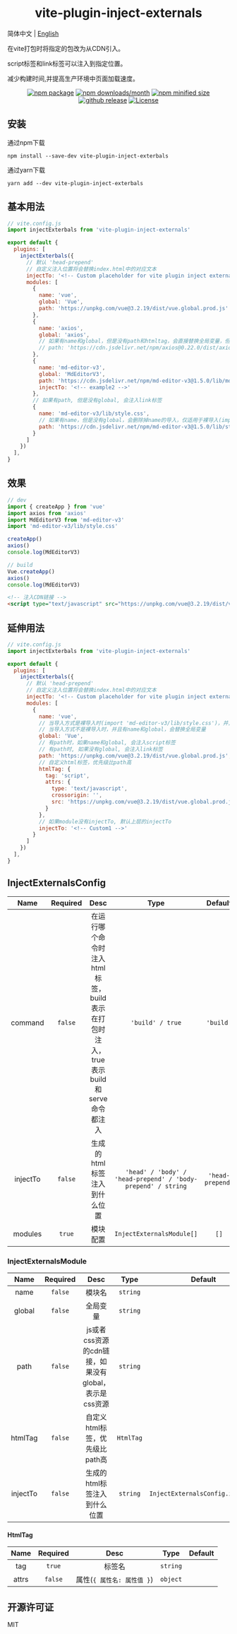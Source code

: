 <h1 align="center">vite-plugin-inject-externals</h1>

简体中文 | [English](./README.md)

在vite打包时将指定的包改为从CDN引入。

script标签和link标签可以注入到指定位置。

减少构建时间,并提高生产环境中页面加载速度。

<p align="center">
    <a href="https://npmjs.com/package/vite-plugin-inject-externals"><img src="https://img.shields.io/npm/v/vite-plugin-inject-externals.svg?style=plastic&color=cb0303" alt="npm package"></a>
    <a href="https://npmjs.com/package/vite-plugin-inject-externals"><img src="https://img.shields.io/npm/dm/vite-plugin-inject-externals.svg?style=plastic&color=eb7738" alt="npm downloads/month"></a>
    <a href="https://npmjs.com/package/vite-plugin-inject-externals"><img src="https://img.shields.io/bundlephobia/min/vite-plugin-inject-externals.svg?style=plastic&color=12bd79" alt="npm minified size"></a>
    <a href="https://github.com/lihanspace/vite-plugin-inject-externals/releases"><img src="https://img.shields.io/github/v/release/lihanspace/vite-plugin-inject-externals.svg?display_name=release&sort=semver&style=plastic" alt="github release"></a>
    <a href="https://github.com/lihanspace/vite-plugin-inject-externals/blob/master/LICENSE"><img src="https://img.shields.io/github/license/lihanspace/vite-plugin-inject-externals.svg?style=plastic" alt="License"></a>
</p>

## 安装

通过npm下载

```shell
npm install --save-dev vite-plugin-inject-exterbals
```

通过yarn下载

```shell
yarn add --dev vite-plugin-inject-exterbals
```

## 基本用法

```js
// vite.config.js
import injectExterbals from 'vite-plugin-inject-externals'

export default {
  plugins: [
    injectExterbals({
      // 默认 'head-prepend'
      // 自定义注入位置将会替换index.html中的对应文本
      injectTo: '<!-- Custom placeholder for vite plugin inject externals -->',
      modules: [
        {
          name: 'vue',
          global: 'Vue',
          path: 'https://unpkg.com/vue@3.2.19/dist/vue.global.prod.js'
        },
        {
          name: 'axios',
          global: 'axios',
          // 如果有name和global，但是没有path和htmltag，会直接替换全局变量，但是不注入script标签
          // path: 'https://cdn.jsdelivr.net/npm/axios@0.22.0/dist/axios.min.js'
        },
        {
          name: 'md-editor-v3',
          global: 'MdEditorV3',
          path: 'https://cdn.jsdelivr.net/npm/md-editor-v3@1.5.0/lib/md-editor-v3.umd.js',
          injectTo: '<!-- example2 -->'
        },
        // 如果有path, 但是没有global, 会注入link标签
        {
          name: 'md-editor-v3/lib/style.css',
          // 如果有name，但是没有global，会删除掉name的导入，仅适用于裸导入(import 'md-editor-v3/lib/style.css')
          path: 'https://cdn.jsdelivr.net/npm/md-editor-v3@1.5.0/lib/style.css',
        }
      ]
    })
  ],
}
```

## 效果

```js
// dev
import { createApp } from 'vue'
import axios from 'axios'
import MdEditorV3 from 'md-editor-v3'
import 'md-editor-v3/lib/style.css'

createApp()
axios()
console.log(MdEditorV3)

// build
Vue.createApp()
axios()
console.log(MdEditorV3)
```

```html
<!-- 注入CDN链接 -->
<script type="text/javascript" src="https://unpkg.com/vue@3.2.19/dist/vue.global.prod.js"></script>
```

## 延伸用法

```js
// vite.config.js
import injectExterbals from 'vite-plugin-inject-externals'

export default {
  plugins: [
    injectExterbals({
      // 默认 'head-prepend'
      // 自定义注入位置将会替换index.html中的对应文本
      injectTo: '<!-- Custom placeholder for vite plugin inject externals -->',
      modules: [
        {
          name: 'vue',
          // 当导入方式是裸导入时(import 'md-editor-v3/lib/style.css')，并且有name('md-editor-v3/lib/style.css')但是没有global，会删除导入
          // 当导入方式不是裸导入时，并且有name和global，会替换全局变量
          global: 'Vue',
          // 有path时，如果name和global, 会注入script标签
          // 有path时, 如果没有global, 会注入link标签
          path: 'https://unpkg.com/vue@3.2.19/dist/vue.global.prod.js',
          // 自定义html标签，优先级比path高
          htmlTag: {
            tag: 'script',
            attrs: {
              type: 'text/javascript',
              crossorigin: '',
              src: 'https://unpkg.com/vue@3.2.19/dist/vue.global.prod.js'
            }
          },
          // 如果module没有injectTo, 默认上层的injectTo
          injectTo: '<!-- Custom1 -->'
        }
      ]
    })
  ],
}
```

## InjectExternalsConfig

Name | Required | Desc | Type | Default
:---: | :---: | :---: | :---: | :---:
command | `false` | 在运行哪个命令时注入html标签，build表示在打包时注入，true表示build和serve命令都注入 | `'build' / true` | `'build'`
injectTo | `false` | 生成的html标签注入到什么位置 | `'head' / 'body' / 'head-prepend' / 'body-prepend' / string` | `'head-prepend'`
modules | `true` | 模块配置 | `InjectExternalsModule[]` | `[]`

### InjectExternalsModule

Name | Required | Desc | Type | Default
:---: | :---: | :---: | :---: | :---:
name | `false` | 模块名 | `string`
global | `false` | 全局变量 | `string`
path | `false` | js或者css资源的cdn链接，如果没有global，表示是css资源 | `string`
htmlTag | `false` | 自定义html标签，优先级比path高 | `HtmlTag`
injectTo | `false` | 生成的html标签注入到什么位置 | `string` | `InjectExternalsConfig.injectTo`

#### HtmlTag

Name | Required | Desc | Type | Default
:---: | :---: | :---: | :---: | :---:
tag | `true` | 标签名 | `string`
attrs | `false` | 属性(`{ 属性名: 属性值 }`) | `object`

## 开源许可证

MIT
